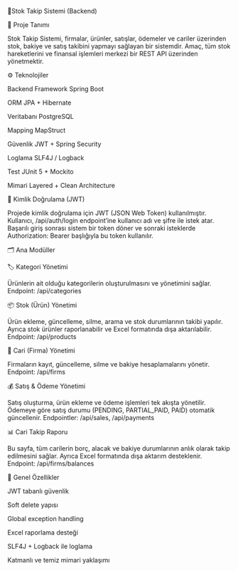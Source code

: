🧾Stok Takip Sistemi (Backend)

📌 Proje Tanımı

Stok Takip Sistemi, firmalar, ürünler, satışlar, ödemeler ve cariler üzerinden stok, bakiye ve satış takibini yapmayı sağlayan bir sistemdir.
Amaç, tüm stok hareketlerini ve finansal işlemleri merkezi bir REST API üzerinden yönetmektir.

⚙️ Teknolojiler

Backend Framework	Spring Boot

ORM	JPA + Hibernate

Veritabanı	PostgreSQL

Mapping	MapStruct

Güvenlik	JWT + Spring Security

Loglama	SLF4J / Logback

Test JUnit 5 + Mockito 

Mimari	Layered + Clean Architecture

🔐 Kimlik Doğrulama (JWT)

Projede kimlik doğrulama için JWT (JSON Web Token) kullanılmıştır.
Kullanıcı, /api/auth/login endpoint’ine kullanıcı adı ve şifre ile istek atar.
Başarılı giriş sonrası sistem bir token döner ve sonraki isteklerde Authorization: Bearer <token> başlığıyla bu token kullanılır.

🗂️ Ana Modüller

🏷️ Kategori Yönetimi

Ürünlerin ait olduğu kategorilerin oluşturulmasını ve yönetimini sağlar.
Endpoint: /api/categories

📦 Stok (Ürün) Yönetimi

Ürün ekleme, güncelleme, silme, arama ve stok durumlarının takibi yapılır.
Ayrıca stok ürünler raporlanabilir ve Excel formatında dışa aktarılabilir.
Endpoint: /api/products

🧾 Cari (Firma) Yönetimi

Firmaların kayıt, güncelleme, silme ve bakiye hesaplamalarını yönetir.
Endpoint: /api/firms

💰 Satış & Ödeme Yönetimi

Satış oluşturma, ürün ekleme ve ödeme işlemleri tek akışta yönetilir.
Ödemeye göre satış durumu (PENDING, PARTIAL_PAID, PAID) otomatik güncellenir.
Endpointler: /api/sales, /api/payments

📊 Cari Takip Raporu

Bu sayfa, tüm carilerin borç, alacak ve bakiye durumlarının anlık olarak takip edilmesini sağlar.
Ayrıca Excel formatında dışa aktarım desteklenir.
Endpoint: /api/firms/balances

🧠 Genel Özellikler

JWT tabanlı güvenlik

Soft delete yapısı

Global exception handling

Excel raporlama desteği

SLF4J + Logback ile loglama

Katmanlı ve temiz mimari yaklaşımı
